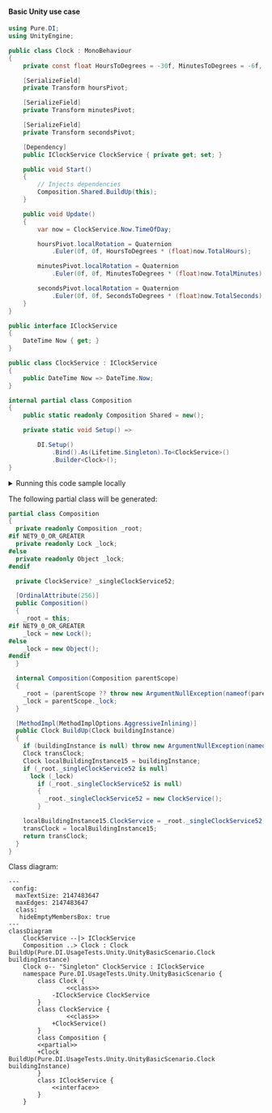 #### Basic Unity use case


```c#
using Pure.DI;
using UnityEngine;

public class Clock : MonoBehaviour
{
    private const float HoursToDegrees = -30f, MinutesToDegrees = -6f, SecondsToDegrees = -6f;

    [SerializeField]
    private Transform hoursPivot;

    [SerializeField]
    private Transform minutesPivot;

    [SerializeField]
    private Transform secondsPivot;

    [Dependency]
    public IClockService ClockService { private get; set; }

    public void Start()
    {
        // Injects dependencies
        Composition.Shared.BuildUp(this);
    }

    public void Update()
    {
        var now = ClockService.Now.TimeOfDay;

        hoursPivot.localRotation = Quaternion
            .Euler(0f, 0f, HoursToDegrees * (float)now.TotalHours);

        minutesPivot.localRotation = Quaternion
            .Euler(0f, 0f, MinutesToDegrees * (float)now.TotalMinutes);

        secondsPivot.localRotation = Quaternion
            .Euler(0f, 0f, SecondsToDegrees * (float)now.TotalSeconds);
    }
}

public interface IClockService
{
    DateTime Now { get; }
}

public class ClockService : IClockService
{
    public DateTime Now => DateTime.Now;
}

internal partial class Composition
{
    public static readonly Composition Shared = new();

    private static void Setup() =>

        DI.Setup()
            .Bind().As(Lifetime.Singleton).To<ClockService>()
            .Builder<Clock>();
}
```

<details>
<summary>Running this code sample locally</summary>

- Make sure you have the [.NET SDK 9.0](https://dotnet.microsoft.com/en-us/download/dotnet/9.0) or later is installed
```bash
dotnet --list-sdk
```
- Create a net9.0 (or later) console application
```bash
dotnet new console -n Sample
```
- Add reference to NuGet package
  - [Pure.DI](https://www.nuget.org/packages/Pure.DI)
```bash
dotnet add package Pure.DI
```
- Copy the example code into the _Program.cs_ file

You are ready to run the example 🚀
```bash
dotnet run
```

</details>

The following partial class will be generated:

```c#
partial class Composition
{
  private readonly Composition _root;
#if NET9_0_OR_GREATER
  private readonly Lock _lock;
#else
  private readonly Object _lock;
#endif

  private ClockService? _singleClockService52;

  [OrdinalAttribute(256)]
  public Composition()
  {
    _root = this;
#if NET9_0_OR_GREATER
    _lock = new Lock();
#else
    _lock = new Object();
#endif
  }

  internal Composition(Composition parentScope)
  {
    _root = (parentScope ?? throw new ArgumentNullException(nameof(parentScope)))._root;
    _lock = parentScope._lock;
  }

  [MethodImpl(MethodImplOptions.AggressiveInlining)]
  public Clock BuildUp(Clock buildingInstance)
  {
    if (buildingInstance is null) throw new ArgumentNullException(nameof(buildingInstance));
    Clock transClock;
    Clock localBuildingInstance15 = buildingInstance;
    if (_root._singleClockService52 is null)
      lock (_lock)
        if (_root._singleClockService52 is null)
        {
          _root._singleClockService52 = new ClockService();
        }

    localBuildingInstance15.ClockService = _root._singleClockService52;
    transClock = localBuildingInstance15;
    return transClock;
  }
}
```

Class diagram:

```mermaid
---
 config:
  maxTextSize: 2147483647
  maxEdges: 2147483647
  class:
   hideEmptyMembersBox: true
---
classDiagram
	ClockService --|> IClockService
	Composition ..> Clock : Clock BuildUp(Pure.DI.UsageTests.Unity.UnityBasicScenario.Clock buildingInstance)
	Clock o-- "Singleton" ClockService : IClockService
	namespace Pure.DI.UsageTests.Unity.UnityBasicScenario {
		class Clock {
				<<class>>
			-IClockService ClockService
		}
		class ClockService {
				<<class>>
			+ClockService()
		}
		class Composition {
		<<partial>>
		+Clock BuildUp(Pure.DI.UsageTests.Unity.UnityBasicScenario.Clock buildingInstance)
		}
		class IClockService {
			<<interface>>
		}
	}
```

